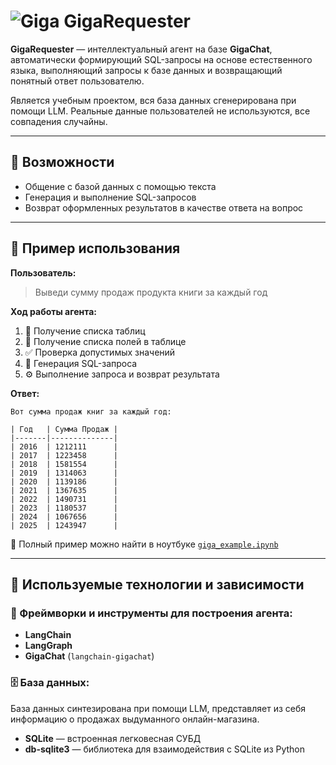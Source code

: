 # ![Giga](https://cdn-app.giga.chat/misc/0.0.0/assets/common/7ff7ea03_question-icon.svg) GigaRequester
**GigaRequester** — интеллектуальный агент на базе **GigaChat**, автоматически формирующий SQL-запросы на основе естественного языка, выполняющий запросы к базе данных и возвращающий понятный ответ пользователю.

Является учебным проектом, вся база данных сгенерирована при помощи LLM. Реальные данные пользователей не используются, все совпадения случайны.

---

## 🧠 Возможности

- Общение с базой данных с помощью текста
- Генерация и выполнение SQL-запросов
- Возврат оформленных результатов в качестве ответа на вопрос

---

## 💬 Пример использования

**Пользователь:**
> Выведи сумму продаж продукта книги за каждый год

**Ход работы агента:**

1. 📂 Получение списка таблиц  
2. 🔎 Получение списка полей в таблице  
3. ✅ Проверка допустимых значений  
4. 🧾 Генерация SQL-запроса  
5. ⚙️ Выполнение запроса и возврат результата

**Ответ:**

```
Вот сумма продаж книг за каждый год:

| Год   | Сумма Продаж |
|-------|--------------|
| 2016  | 1212111      |
| 2017  | 1223458      |
| 2018  | 1581554      |
| 2019  | 1314063      |
| 2020  | 1139186      |
| 2021  | 1367635      |
| 2022  | 1490731      |
| 2023  | 1180537      |
| 2024  | 1067656      |
| 2025  | 1243947      |
```

📘 Полный пример можно найти в ноутбуке [`giga_example.ipynb`](./giga_example.ipynb)

---

## 🧰 Используемые технологии и зависимости

### 🧠 Фреймворки и инструменты для построения агента:

- **LangChain** 
- **LangGraph** 
- **GigaChat** (`langchain-gigachat`)

### 🗄️ База данных:
База данных синтезирована при помощи LLM, представляет из себя информацию о продажах выдуманного онлайн-магазина.

- **SQLite** — встроенная легковесная СУБД  
- **db-sqlite3** — библиотека для взаимодействия с SQLite из Python
